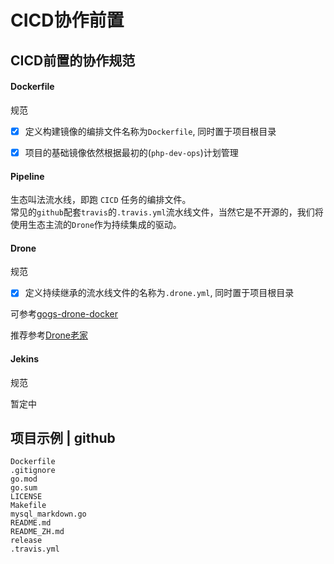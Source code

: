 # CICD协作前置

## CICD前置的协作规范

#### Dockerfile

规范
- [x] 定义构建镜像的编排文件名称为`Dockerfile`, 同时置于项目根目录

- [x] 项目的基础镜像依然根据最初的(`php-dev-ops`)计划管理


#### Pipeline

生态叫法流水线，即跑 `CICD` 任务的编排文件。  
常见的`github`配套`travis`的`.travis.yml`流水线文件，当然它是不开源的，我们将使用生态主流的`Drone`作为持续集成的驱动。 


#### Drone

规范
- [x] 定义持续继承的流水线文件的名称为`.drone.yml`, 同时置于项目根目录  

可参考[gogs-drone-docker](https://github.com/alicfeng/gogs-drone-docker)

推荐参考[Drone老家](https://docs.drone.io)



#### Jekins

规范

暂定中



## 项目示例 | github

```
Dockerfile
.gitignore
go.mod
go.sum
LICENSE
Makefile
mysql_markdown.go
README.md
README_ZH.md
release
.travis.yml
```

